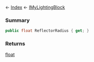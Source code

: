 ← [Index](Api-Index) ← [IMyLightingBlock](Sandbox.ModAPI.Ingame.IMyLightingBlock)

### Summary

```csharp
public float ReflectorRadius { get; }
```

### Returns

[float](https://docs.microsoft.com/en-us/dotnet/api/system.single?view=netframework-4.6)

